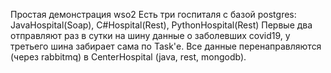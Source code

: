 Простая демонстрация wso2
Есть три госпиталя с базой postgres: JavaHospital(Soap), C#Hospital(Rest), PythonHospital(Rest)
Первые два отправляют раз в сутки на шину данные о заболевших covid19, у третьего шина забирает сама по Task'е.
Все данные перенаправляются (через rabbitmq) в CenterHospital (java, rest, mongodb). 

